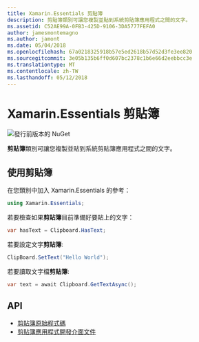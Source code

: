 ```yaml
---
title: Xamarin.Essentials 剪貼簿
description: 剪貼簿類別可讓您複製並貼到系統剪貼簿應用程式之間的文字。
ms.assetid: C52AE99A-0FB3-425D-9106-3DA5777FEFA0
author: jamesmontemagno
ms.author: jamont
ms.date: 05/04/2018
ms.openlocfilehash: 67a0218325918b57e5ed2618b57d52d3fe3ee820
ms.sourcegitcommit: 3e05b135b6ff0d607bc2378c1b6e66d2eebbcc3e
ms.translationtype: MT
ms.contentlocale: zh-TW
ms.lasthandoff: 05/12/2018
---
```

# <a name="xamarinessentials-clipboard"></a>Xamarin.Essentials 剪貼簿

![發行前版本的 NuGet](~/media/shared/pre-release.png)

**剪貼簿**類別可讓您複製並貼到系統剪貼簿應用程式之間的文字。

## <a name="using-clipboard"></a>使用剪貼簿

在您類別中加入 Xamarin.Essentials 的參考：

```csharp
using Xamarin.Essentials;
```

若要檢查如果**剪貼簿**目前準備好要貼上的文字：

```csharp
var hasText = Clipboard.HasText;
```

若要設定文字**剪貼簿**:

```csharp
ClipBoard.SetText("Hello World");
```

若要讀取文字檔**剪貼簿**:

```csharp
var text = await Clipboard.GetTextAsync();
```

## <a name="api"></a>API

- [剪貼簿原始程式碼](https://github.com/xamarin/Essentials/tree/master/Xamarin.Essentials/Clipboard)
- [剪貼簿應用程式開發介面文件](xref:Xamarin.Essentials.Clipboard)
